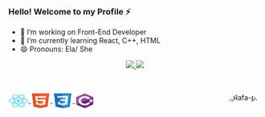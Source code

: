 ### Hello! Welcome to my Profile ⚡

- 🔭 I’m working on Front-End Developer
- 🌱 I’m currently learning React, C++, HTML
- 😄 Pronouns: Ela/ She

<div align="center">
  <a href="https://github.com/Fernanda-Chagas">
  <img height="180em" src="https://github-readme-stats.vercel.app/api?username=Fernanda-Chagas&show_icons=true&theme=dracula&include_all_commits=true&count_private=true"/>
  <img height="180em" src="https://github-readme-stats.vercel.app/api/top-langs/?username=Fernanda-Chagas&layout=compact&langs_count=7&theme=dracula"/>
</div>
  
  ##
  
 <div style="display: inline_block"><br>
  <img align="center" alt="Rafa-React" height="30" width="40" src="https://raw.githubusercontent.com/devicons/devicon/master/icons/react/react-original.svg">
  <img align="center" alt="Rafa-HTML" height="30" width="40" src="https://raw.githubusercontent.com/devicons/devicon/master/icons/html5/html5-original.svg">
  <img align="center" alt="Rafa-CSS" height="30" width="40" src="https://raw.githubusercontent.com/devicons/devicon/master/icons/css3/css3-original.svg">
  <img align="center" alt="Rafa-Csharp" height="30" width="40" src="https://raw.githubusercontent.com/devicons/devicon/master/icons/csharp/csharp-original.svg">
 <img align="right" alt="Rafa-pic" height="150" style="border-radius:50px;" src="https://cdn.discordapp.com/attachments/1011758755010068545/1011758798827958364/Design_sem_nome.gif">
</div>
